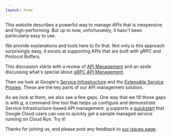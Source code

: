 ```yaml
---
layout: home
---
```

This website describes a powerful way to manage APIs that is inexpensive and high-performing. But up to now, unfortunately, it hasn't been particularly easy to use.

We provide explanations and tools here to fix that. Not only is this approach surprisingly easy, it excels at supporting APIs that are built with gRPC and Protocol Buffers.

This discussion starts with a review of [API Management](/api-management) and an aside discussing what's special about [gRPC API Management](/grpc-api-management).

Then we look at Google's [Service Infrastructure](/service-infrastructure) and the [Extensible Service Proxies](/extensible-service-proxies). These are the key parts of our API management solution.

As we look at them, we also see a few gaps. One way that we fill those gaps is with [q](/the-q-tool), a command-line tool that helps us configure and demonstrate Service Infrastructure-based API management.
[q](/the-q-tool) supports a [quickstart](/quickstart) that Google Cloud users can use to quickly get a sample managed
service running on Cloud Run. Try it!

Thanks for joining us, and please post any feedback to
[our issues page](https://github.com/serviceinfra/serviceinfra.github.io/issues).
